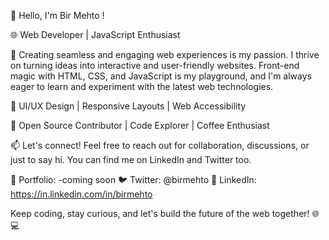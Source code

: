 👋 Hello, I'm Bir Mehto !

🌐 Web Developer | JavaScript Enthusiast

🚀 Creating seamless and engaging web experiences is my passion. I thrive on turning ideas into interactive and user-friendly websites.
   Front-end magic with HTML, CSS, and JavaScript is my playground, and I'm always eager to learn and experiment with the latest web technologies.

🎨 UI/UX Design | Responsive Layouts | Web Accessibility

🌟 Open Source Contributor | Code Explorer | Coffee Enthusiast

📫 Let's connect! Feel free to reach out for collaboration, discussions, or just to say hi. You can find me on LinkedIn and Twitter too.

🔗 Portfolio: -coming soon
🐦 Twitter: @birmehto
💼 LinkedIn: https://in.linkedin.com/in/birmehto

Keep coding, stay curious, and let's build the future of the web together! 🌐💻
